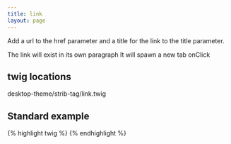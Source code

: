 ```yaml
---
title: link
layout: page
---
```


Add a url to the href parameter and a title for the link to the title parameter.

The link will exist in its own paragraph
It will spawn a new tab onClick


## twig locations

desktop-theme/strib-tag/link.twig

## Standard example

{% highlight twig %}
<strib type="link" href="https://www.spoonandstable.com/" title="Spoon and Stable"></strib>
{% endhighlight %}